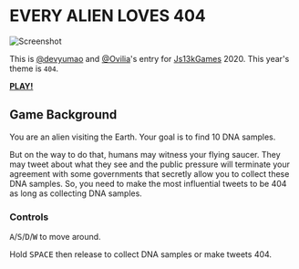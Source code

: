 # EVERY ALIEN LOVES 404

![Screenshot](https://webserver-1256209664.cos.ap-shanghai.myqcloud.com/alien/400.png)

This is [@devyumao](https://github.com/devyumao) and [@Ovilia](https://github.com/Ovilia)'s entry for [Js13kGames](https://js13kgames.com/) 2020. This year's theme is `404`.

**[PLAY!](https://umeecorn.com/alien)**

## Game Background

You are an alien visiting the Earth. Your goal is to find 10 DNA samples.

But on the way to do that, humans may witness your flying saucer. They may tweet about what they see and the public pressure will terminate your agreement with some governments that secretly allow you to collect these DNA samples. So, you need to make the most influential tweets to be 404 as long as collecting DNA samples.

### Controls

<kbd>A</kbd>/<kbd>S</kbd>/<kbd>D</kbd>/<kbd>W</kbd> to move around.

Hold <kbd>SPACE</kbd> then release to collect DNA samples or make tweets 404.
